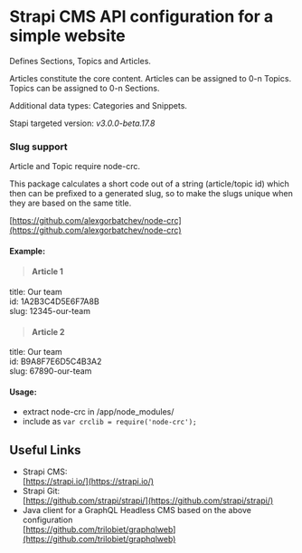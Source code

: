
# Strapi CMS API configuration for a simple website

Defines Sections, Topics and Articles.

Articles constitute the core content. Articles can be assigned to 0-n Topics.
Topics can be assigned to 0-n Sections.

Additional data types: Categories and Snippets.

Stapi targeted version: *v3.0.0-beta.17.8*


### Slug support

Article and Topic require node-crc.

This package calculates a short code out of a string (article/topic id)
which then can be prefixed to a generated slug, so to make the slugs unique
when they are based on the same title.

[https://github.com/alexgorbatchev/node-crc](https://github.com/alexgorbatchev/node-crc)

#### Example:

> #### Article 1
title: Our team  
id: 1A2B3C4D5E6F7A8B  
slug: 12345-our-team

> #### Article 2
title: Our team  
id: B9A8F7E6D5C4B3A2  
slug: 67890-our-team


#### Usage:

- extract node-crc in /app/node_modules/
- include as `var crclib = require('node-crc');`


## Useful Links

- Strapi CMS:  
[https://strapi.io/](https://strapi.io/)
- Strapi Git:  
[https://github.com/strapi/strapi/](https://github.com/strapi/strapi/)
- Java client for a GraphQL Headless CMS based on the above configuration  
[https://github.com/trilobiet/graphqlweb](https://github.com/trilobiet/graphqlweb)
